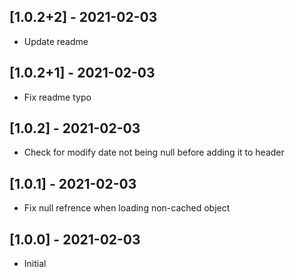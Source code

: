 ## [1.0.2+2] - 2021-02-03
* Update readme

## [1.0.2+1] - 2021-02-03
* Fix readme typo

## [1.0.2] - 2021-02-03
* Check for modify date not being null before adding it to header

## [1.0.1] - 2021-02-03
* Fix null refrence when loading non-cached object

## [1.0.0] - 2021-02-03
* Initial
